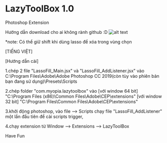 # LazyToolBox 1.0
Photoshop Extension

Hướng dẫn download cho ai không rành github :D
![alt text](https://github.com/m-myopia/LazyToolBox/blob/master/download.jpg)

*note: Có thể giữ shift khi dùng lasso để xóa trong vùng chọn

[TIẾNG VIỆT]

[Hướng dẫn cài]

1.chép 2 file "LassoFill_Main.jsx" và "LassoFill_AddListener.jsx" vào  C:\Program Files\Adobe\Adobe Photoshop CC 2019(còn tùy vào phiên bản bạn đang sử dụng)\Presets\Scripts

2.chép folder "com.myopia.lazytoolbox" vào 
[với window 64 bit]
"C:\Program Files (x86)\Common Files\Adobe\CEP\extensions"
[với window 32 bit]
"C:\Program Files\Common Files\Adobe\CEP\extensions"

3.khởi động photoshop, vào file --> Scripts chạy file "LassoFill_AddListener" một lần đầu tiên để cài scripts trigger,

4.chạy extension từ Window --> Extensions --> LazyToolBox

Have Fun


